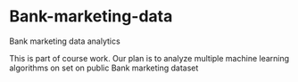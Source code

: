# Bank-marketing-data
Bank marketing data analytics

This is part of course work. Our plan is to analyze multiple machine learning algorithms on set on public Bank marketing dataset

